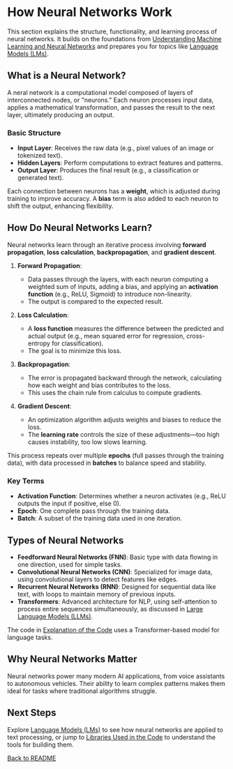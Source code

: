# How Neural Networks Work

This section explains the structure, functionality, and learning process of neural networks. It builds on the foundations from [Understanding Machine Learning and Neural Networks](machine_learning_overview.md) and prepares you for topics like [Language Models (LMs)](language_models.md).

## What is a Neural Network?

A neral network is a computational model composed of layers of interconnected nodes, or "neurons." Each neuron processes input data, applies a mathematical transformation, and passes the result to the next layer, ultimately producing an output.

### Basic Structure

- **Input Layer**: Receives the raw data (e.g., pixel values of an image or tokenized text).
- **Hidden Layers**: Perform computations to extract features and patterns.
- **Output Layer**: Produces the final result (e.g., a classification or generated text).

Each connection between neurons has a **weight**, which is adjusted during training to improve accuracy. A **bias** term is also added to each neuron to shift the output, enhancing flexibility.

## How Do Neural Networks Learn?

Neural networks learn through an iterative process involving **forward propagation**, **loss calculation**, **backpropagation**, and **gradient descent**.

1. **Forward Propagation**:
   - Data passes through the layers, with each neuron computing a weighted sum of inputs, adding a bias, and applying an **activation function** (e.g., ReLU, Sigmoid) to introduce non-linearity.
   - The output is compared to the expected result.

2. **Loss Calculation**:
   - A **loss function** measures the difference between the predicted and actual output (e.g., mean squared error for regression, cross-entropy for classification).
   - The goal is to minimize this loss.

3. **Backpropagation**:
   - The error is propagated backward through the network, calculating how each weight and bias contributes to the loss.
   - This uses the chain rule from calculus to compute gradients.

4. **Gradient Descent**:
   - An optimization algorithm adjusts weights and biases to reduce the loss.
   - The **learning rate** controls the size of these adjustments—too high causes instability, too low slows learning.

This process repeats over multiple **epochs** (full passes through the training data), with data processed in **batches** to balance speed and stability.

### Key Terms

- **Activation Function**: Determines whether a neuron activates (e.g., ReLU outputs the input if positive, else 0).
- **Epoch**: One complete pass through the training data.
- **Batch**: A subset of the training data used in one iteration.

## Types of Neural Networks

- **Feedforward Neural Networks (FNN)**: Basic type with data flowing in one direction, used for simple tasks.
- **Convolutional Neural Networks (CNN)**: Specialized for image data, using convolutional layers to detect features like edges.
- **Recurrent Neural Networks (RNN)**: Designed for sequential data like text, with loops to maintain memory of previous inputs.
- **Transformers**: Advanced architecture for NLP, using self-attention to process entire sequences simultaneously, as discussed in [Large Language Models (LLMs)](large_language_models.md).

The code in [Explanation of the Code](code_explanation.md) uses a Transformer-based model for language tasks.

## Why Neural Networks Matter

Neural networks power many modern AI applications, from voice assistants to autonomous vehicles. Their ability to learn complex patterns makes them ideal for tasks where traditional algorithms struggle.

## Next Steps

Explore [Language Models (LMs)](language_models.md) to see how neural networks are applied to text processing, or jump to [Libraries Used in the Code](train-your-own-lm/libraries.md) to understand the tools for building them.

[Back to README](README.md)
